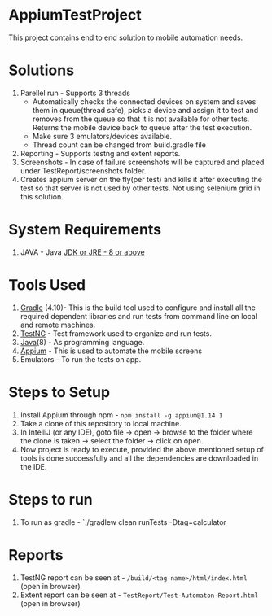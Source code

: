 # AppiumTestProject
This project contains end to end solution to mobile automation needs.

# Solutions 
1. Parellel run - Supports 3 threads 
      - Automatically checks the connected devices on system and saves them in queue(thread safe), picks a device and assign it to test and removes from the queue so that it is not available for other tests. Returns the mobile device back to queue after the test execution.
      - Make sure 3 emulators/devices available.
      - Thread count can be changed from build.gradle file
2. Reporting - Supports testng and extent reports.
3. Screenshots - In case of failure screenshots will be captured and placed under TestReport/screenshots folder.
4. Creates appium server on the fly(per test) and kills it after executing the test so that server is not used by other tests. Not using selenium grid in this solution.

# System Requirements

1. JAVA - Java [JDK or JRE - 8 or above](https://www.oracle.com/technetwork/java/javase/downloads/index.html)

# Tools Used
1. [Gradle](https://gradle.org/) (4.10)- This is the build tool used to configure and install all the required dependent libraries and run tests from command line on local and remote machines.
2. [TestNG](https://testng.org/doc/index.html) - Test framework used to organize and run tests.
3. [Java](https://www.java.com/en/)(8) - As programming language.
4. [Appium](http://appium.io/) - This is used to automate the mobile screens
5. Emulators - To run the tests on app.

# Steps to Setup
1. Install Appium through npm - `npm install -g appium@1.14.1`
2. Take a clone of this repository to local machine.
3. In IntelliJ (or any IDE), goto file -> open -> browse to the folder where the clone is taken -> select the folder -> click on open.
4. Now project is ready to execute, provided the above mentioned setup of tools is done successfully and all the dependencies are downloaded in the IDE.

# Steps to run
1. To run as gradle - `./gradlew clean runTests -Dtag=calculator

# Reports 
1. TestNG report can be seen at - `/build/<tag name>/html/index.html` (open in browser)
2. Extent report can be seen at - `TestReport/Test-Automaton-Report.html` (open in browser)

